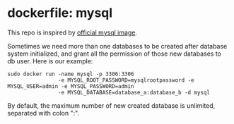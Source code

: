 dockerfile: mysql
=================

This repo is inspired by [official mysql image](https://registry.hub.docker.com/_/mysql/).

Sometimes we need more than one databases to be created after database system initialized, and grant all the permission of those new databases to db user. Here is our example:

	sudo docker run -name mysql -p 3306:3306 
	                -e MYSQL_ROOT_PASSWORD=mysqlrootpassword -e MYSQL_USER=admin -e MYSQL_PASSWORD=admin 
	                -e MYSQL_DATABASE=database_a:database_b -d mysql

By default, the maximum number of new created database is unlimited, separated with colon ":".